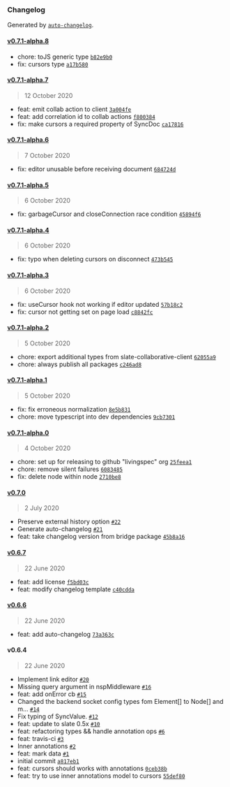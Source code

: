 ### Changelog

Generated by [`auto-changelog`](https://github.com/CookPete/auto-changelog).

#### [v0.7.1-alpha.8](https://github.com/livingspec/slate-collaborative/compare/v0.7.1-alpha.7...v0.7.1-alpha.8)

- chore: toJS generic type [`b82e9b0`](https://github.com/livingspec/slate-collaborative/commit/b82e9b0e007db54322208ddf6f5bdb083b003147)
- fix: cursors type [`a17b580`](https://github.com/livingspec/slate-collaborative/commit/a17b580109280f6cc230ffe3a7970a598ada4422)

#### [v0.7.1-alpha.7](https://github.com/livingspec/slate-collaborative/compare/v0.7.1-alpha.6...v0.7.1-alpha.7)

> 12 October 2020

- feat: emit collab action to client [`3a004fe`](https://github.com/livingspec/slate-collaborative/commit/3a004fe07912bfd1d1d1a00b8e5c8973b1248733)
- feat: add correlation id to collab actions [`f800384`](https://github.com/livingspec/slate-collaborative/commit/f800384a2c5c18c51c096361c4c54913a4b86914)
- fix: make cursors a required property of SyncDoc [`ca17816`](https://github.com/livingspec/slate-collaborative/commit/ca178164282ff70add35471c089389281fc6373a)

#### [v0.7.1-alpha.6](https://github.com/livingspec/slate-collaborative/compare/v0.7.1-alpha.5...v0.7.1-alpha.6)

> 7 October 2020

- fix: editor unusable before receiving document [`684724d`](https://github.com/livingspec/slate-collaborative/commit/684724d8c4e7adc5fcf5cdea819a4d5fdd7ef5cf)

#### [v0.7.1-alpha.5](https://github.com/livingspec/slate-collaborative/compare/v0.7.1-alpha.4...v0.7.1-alpha.5)

> 6 October 2020

- fix: garbageCursor and closeConnection race condition [`45894f6`](https://github.com/livingspec/slate-collaborative/commit/45894f6972a640221fe654781b39361c702ca1b0)

#### [v0.7.1-alpha.4](https://github.com/livingspec/slate-collaborative/compare/v0.7.1-alpha.3...v0.7.1-alpha.4)

> 6 October 2020

- fix: typo when deleting cursors on disconnect [`473b545`](https://github.com/livingspec/slate-collaborative/commit/473b54583c15781cf6d517f0d9b387b7c8ddbe20)

#### [v0.7.1-alpha.3](https://github.com/livingspec/slate-collaborative/compare/v0.7.1-alpha.2...v0.7.1-alpha.3)

> 6 October 2020

- fix: useCursor hook not working if editor updated [`57b18c2`](https://github.com/livingspec/slate-collaborative/commit/57b18c24d5c639191e12152487e10d783d50c3b4)
- fix: cursor not getting set on page load [`c8842fc`](https://github.com/livingspec/slate-collaborative/commit/c8842fcc685bc50805c96e2d9a810e37f267de79)

#### [v0.7.1-alpha.2](https://github.com/livingspec/slate-collaborative/compare/v0.7.1-alpha.1...v0.7.1-alpha.2)

> 5 October 2020

- chore: export additional types from slate-collaborative-client [`62055a9`](https://github.com/livingspec/slate-collaborative/commit/62055a9d5e81404fb8063e80a27d587344f49b02)
- chore: always publish all packages [`c246ad8`](https://github.com/livingspec/slate-collaborative/commit/c246ad84af0cabc08c015dfe52c1bffbb2ccb10c)

#### [v0.7.1-alpha.1](https://github.com/livingspec/slate-collaborative/compare/v0.7.1-alpha.0...v0.7.1-alpha.1)

> 5 October 2020

- fix: fix erroneous normalization [`8e5b831`](https://github.com/livingspec/slate-collaborative/commit/8e5b83120f62e462ec34923f60e913099a5b3797)
- chore: move typescript into dev dependencies [`9cb7301`](https://github.com/livingspec/slate-collaborative/commit/9cb7301a39c8d2480eb51bcfa5396e7a78fa4e2a)

#### [v0.7.1-alpha.0](https://github.com/livingspec/slate-collaborative/compare/v0.7.0...v0.7.1-alpha.0)

> 4 October 2020

- chore: set up for releasing to github "livingspec" org [`25feea1`](https://github.com/livingspec/slate-collaborative/commit/25feea1e0b66b52f7d66f07aedad877544df8c41)
- chore: remove silent failures [`6083485`](https://github.com/livingspec/slate-collaborative/commit/6083485c3d27df4ab253924a3a77aea73e950fc9)
- fix: delete node within node [`2710be8`](https://github.com/livingspec/slate-collaborative/commit/2710be8a31c5284d115f2171d52728c776f003d7)

#### [v0.7.0](https://github.com/livingspec/slate-collaborative/compare/v0.6.7...v0.7.0)

> 2 July 2020

- Preserve external history option [`#22`](https://github.com/livingspec/slate-collaborative/pull/22)
- Generate auto-changelog [`#21`](https://github.com/livingspec/slate-collaborative/pull/21)
- feat: take changelog version from bridge package [`45b8a16`](https://github.com/livingspec/slate-collaborative/commit/45b8a16ef57e582a617c7f6284de697a90e16030)

#### [v0.6.7](https://github.com/livingspec/slate-collaborative/compare/v0.6.6...v0.6.7)

> 22 June 2020

- feat: add license [`f5bd03c`](https://github.com/livingspec/slate-collaborative/commit/f5bd03cf27a1c620c69e6823b433963aea84610e)
- feat: modify changelog template [`c40cdda`](https://github.com/livingspec/slate-collaborative/commit/c40cdda45d478b733f195058ef7b239bbb476aeb)

#### [v0.6.6](https://github.com/livingspec/slate-collaborative/compare/v0.6.4...v0.6.6)

> 22 June 2020

- feat: add auto-changelog [`73a363c`](https://github.com/livingspec/slate-collaborative/commit/73a363c8b3c0839046c255774580143eee6e1ee8)

#### v0.6.4

> 22 June 2020

- Implement link editor [`#20`](https://github.com/livingspec/slate-collaborative/pull/20)
- Missing query argument in nspMiddleware [`#16`](https://github.com/livingspec/slate-collaborative/pull/16)
- feat: add onError cb [`#15`](https://github.com/livingspec/slate-collaborative/pull/15)
- Changed the backend socket config types fom Element[] to Node[] and m… [`#14`](https://github.com/livingspec/slate-collaborative/pull/14)
- Fix typing of SyncValue. [`#12`](https://github.com/livingspec/slate-collaborative/pull/12)
- feat: update to slate 0.5x [`#10`](https://github.com/livingspec/slate-collaborative/pull/10)
- feat: refactoring types && handle annotation ops [`#6`](https://github.com/livingspec/slate-collaborative/pull/6)
- feat: travis-ci [`#3`](https://github.com/livingspec/slate-collaborative/pull/3)
- Inner annotations [`#2`](https://github.com/livingspec/slate-collaborative/pull/2)
- feat: mark data [`#1`](https://github.com/livingspec/slate-collaborative/pull/1)
- initial commit [`a817eb1`](https://github.com/livingspec/slate-collaborative/commit/a817eb1cebf296495099e67a7939e7a09f0e5b48)
- feat: cursors should works with annotations [`0ceb38b`](https://github.com/livingspec/slate-collaborative/commit/0ceb38bbfd26d90e2b712ea450badbdb8b5c7b52)
- feat: try to use inner annotations model to cursors [`55def80`](https://github.com/livingspec/slate-collaborative/commit/55def80703584964234b6fe8c5a73a3c2f05352f)
